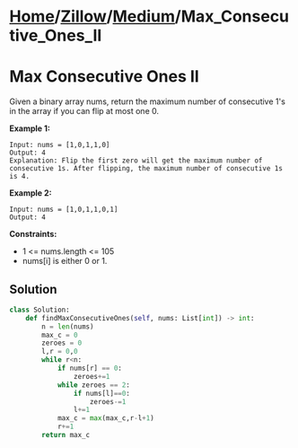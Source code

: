 # [Home](./../..)/[Zillow](./..)/[Medium](./)/Max_Consecutive_Ones_II
<h1>Max Consecutive Ones II</h1>

<p>
Given a binary array nums, return the maximum number of consecutive 1's in the array if you can flip at most one 0.
</p>

<b>Example 1:</b>

    Input: nums = [1,0,1,1,0]
    Output: 4
    Explanation: Flip the first zero will get the maximum number of consecutive 1s. After flipping, the maximum number of consecutive 1s is 4.
    
<b>Example 2:</b>

    Input: nums = [1,0,1,1,0,1]
    Output: 4

<b>Constraints:</b>

- 1 <= nums.length <= 105
- nums[i] is either 0 or 1.

<h2>Solution</h2>

```python
class Solution:
    def findMaxConsecutiveOnes(self, nums: List[int]) -> int:
        n = len(nums)
        max_c = 0
        zeroes = 0
        l,r = 0,0
        while r<n:
            if nums[r] == 0:
                zeroes+=1
            while zeroes == 2:
                if nums[l]==0:
                    zeroes-=1
                l+=1
            max_c = max(max_c,r-l+1)
            r+=1
        return max_c
```
